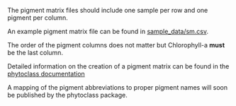 The pigment matrix files should include one sample per row and one pigment per column.

An example pigment matrix file can be found in [sample_data/sm.csv](https://github.com/USF-IMARS/chemtax-shiny-gui/blob/main/sample_data/sm.csv).

The order of the pigment columns does not matter but Chlorophyll-a **must** be the last column.

Detailed information on the creation of a pigment matrix can be found in the [phytoclass documentation]( https://cran.r-project.org/web/packages/phytoclass/vignettes/phytoclass-vignette.html)

A mapping of the pigment abbreviations to proper pigment names will soon be published by the phytoclass package.
